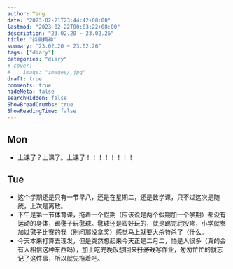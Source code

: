 ```yaml
---
author: Yang
date: "2023-02-21T23:44:42+08:00"
lastmod: "2023-02-22T00:03:22+08:00"
description: "23.02.20 ~ 23.02.26"
title: "抖擞精神"
summary: "23.02.20 ~ 23.02.26"
tags: ["diary"]
categories: "diary"
# cover: 
#    image: "images/.jpg"
draft: true
comments: true
hideMeta: false
searchHidden: false
ShowBreadCrumbs: true
ShowReadingTime: false
---
```


## Mon

- 上课了？上课了。上课了！！！！！！！！

## Tue

- 这个学期还是只有一节早八，还是在星期二，还是数学课，只不过这次是随统，上次是离散。
- 下午是第一节体育课，拖着一个假期（应该说是两个假期加一个学期）都没有运动的身体，<del>踢毽子</del>玩毽球。毽球还是蛮好玩的，就是踢完屁股疼，小学就参加过毽子比赛的我（别问那没拿奖）感觉马上就要大杀特杀了（什么。
- 今天本来打算去理发，但是突然想起来今天正是二月二，怕是人很多（真的会有人相信这种东西吗），加上吃完晚饭想回来<del>打游戏</del>写作业，匆匆忙忙的就忘记了这件事，所以就先拖着吧。
